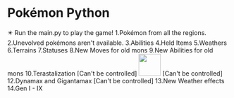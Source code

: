 <head><h1>
Pokémon Python</bold></h1>
✴️ Run the main.py to play the game!
1.Pokémon from all the regions.
2.Unevolved pokémons aren't available.
3.Abilities
4.Held Items
5.Weathers
6.Terrains
7.Statuses
8.New Moves for old mons
9.New Abilities for old mons
10.Terastalization [Can't be controlled]
<a><img height="50" src="https://media.discordapp.net/attachments/1001829969745420328/1047032986173976576/image_search_1669702475343.png"/>
</a>[Can't be controlled]
12.Dynamax and Gigantamax [Can't be controlled]
13.New Weather effects
14.Gen I - IX
